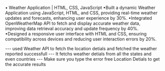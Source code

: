 • Weather Application | HTML, CSS, JavaScript
•Built a dynamic Weather Application using JavaScript, HTML, and CSS, providing real-time
weather updates and forecasts, enhancing user experience by 30%.
•Integrated OpenWeatherMap API to fetch and display accurate weather data, improving data
retrieval accuracy and update frequency by 40%.
•Designed a responsive user interface with HTML and CSS, ensuring compatibility across
devices and reducing user interaction errors by 20%.

--- used Weather API to fetch the location detials and fetched the weather reported successfull
--- It fetchs weather detials from all the states and even countries 
--- Make sure you type the error free Location Detials to get the accurate results 
